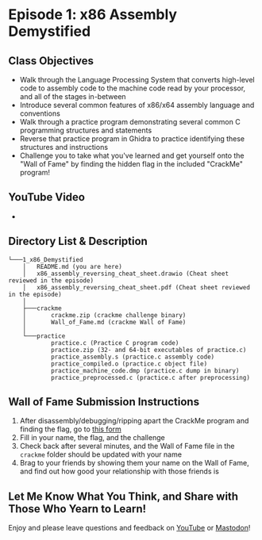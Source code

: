 # Episode 1: x86 Assembly Demystified

## Class Objectives

- Walk through the Language Processing System that converts high-level code to assembly code to the machine code read by your processor, and all of the stages in-between
- Introduce several common features of x86/x64 assembly language and conventions
- Walk through a practice program demonstrating several common C programming structures and statements
- Reverse that practice program in Ghidra to practice identifying these structures and instructions
- Challenge you to take what you've learned and get yourself onto the "Wall of Fame" by finding the hidden flag in the included "CrackMe" program!

## YouTube Video

-

## Directory List & Description

```
└───1_x86_Demystified
    │   README.md (you are here)
    │   x86_assembly_reversing_cheat_sheet.drawio (Cheat sheet reviewed in the episode)
    │   x86_assembly_reversing_cheat_sheet.pdf (Cheat sheet reviewed in the episode)
    │
    ├───crackme
    │       crackme.zip (crackme challenge binary)
    │       Wall_of_Fame.md (crackme Wall of Fame)
    │
    └───practice
            practice.c (Practice C program code)
            practice.zip (32- and 64-bit executables of practice.c)
            practice_assembly.s (practice.c assembly code)
            practice_compiled.o (practice.c object file)
            practice_machine_code.dmp (practice.c dump in binary)
            practice_preprocessed.c (practice.c after preprocessing)
```

## Wall of Fame Submission Instructions

1. After disassembly/debugging/ripping apart the CrackMe program and finding the flag, go to [this form](https://forms.gle/XWWqYyeNUkFH8tHMA)
1. Fill in your name, the flag, and the challenge
1. Check back after several minutes, and the Wall of Fame file in the `crackme` folder should be updated with your name
1. Brag to your friends by showing them your name on the Wall of Fame, and find out how good your relationship with those friends is

## Let Me Know What You Think, and Share with Those Who Yearn to Learn!

Enjoy and please leave questions and feedback on [YouTube](https://www.youtube.com/@jeff0falltrades) or [Mastodon](https://infosec.exchange/@jeFF0Falltrades)!

